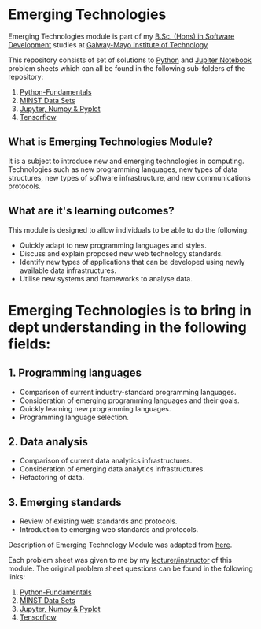 # Emerging Technologies
Emerging Technologies module is part of my [B.Sc. (Hons) in Software Development](https://www.gmit.ie/software-development/bachelor-science-honours-software-development) studies at [Galway-Mayo Institute of Technology](http://www.gmit.ie/)

This repository consists of set of solutions to [Python](https://www.python.org/doc/essays/blurb/) and [Jupiter Notebook](http://jupyter-notebook-beginner-guide.readthedocs.io/en/latest/what_is_jupyter.html) problem sheets which can all be found in the following sub-folders of the repository:
  1. [Python-Fundamentals](https://github.com/SnoW246/Emerging-Technologies/tree/master/Python-Fundamentals)
  2. [MINST Data Sets](https://github.com/SnoW246/Emerging-Technologies/tree/master/MINST%20Data%20Sets)
  3. [Jupyter, Numpy & Pyplot](https://github.com/SnoW246/Emerging-Technologies/tree/master/Jupyter%2C%20Numpy%20%26%20Pyplot)
  4. [Tensorflow](https://github.com/SnoW246/Emerging-Technologies/tree/master/Tensorflow)

## What is Emerging Technologies Module?
It is a subject to introduce new and emerging technologies in computing. Technologies such as new programming languages, new types of data structures, new types of software infrastructure, and new communications protocols.

## What are it's learning outcomes?
This module is designed to allow individuals to be able to do the following:
* Quickly adapt to new programming languages and styles.
* Discuss and explain proposed new web technology standards.
* Identify new types of applications that can be developed using newly available data infrastructures.
* Utilise new systems and frameworks to analyse data.

# Emerging Technologies is to bring in dept understanding in the following fields:
## 1. Programming languages
  * Comparison of current industry-standard programming languages.
  * Consideration of emerging programming languages and their goals.
  * Quickly learning new programming languages.
  * Programming language selection. 
## 2. Data analysis
  * Comparison of current data analytics infrastructures.
  * Consideration of emerging data analytics infrastructures.
  * Refactoring of data.
## 3. Emerging standards
  * Review of existing web standards and protocols.
  * Introduction to emerging web standards and protocols.
  
Description of Emerging Technology Module was adapted from [here](https://emerging-technologies.github.io/).

Each problem sheet was given to me by my [lecturer/instructor](https://ianmcloughlin.github.io/) of this module. The original problem sheet questions can be found in the following links:
  1. [Python-Fundamentals](https://emerging-technologies.github.io/problems/python-fundamentals.html)
  2. [MINST Data Sets](https://emerging-technologies.github.io/problems/mnist.html)
  3. [Jupyter, Numpy & Pyplot](https://emerging-technologies.github.io/problems/jupyter.html)
  4. [Tensorflow](https://emerging-technologies.github.io/problems/tensorflow.html)
  
